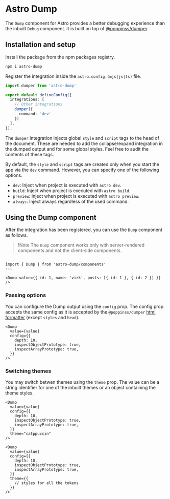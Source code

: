 # Astro Dump

The `Dump` component for Astro provides a better debugging experience than the inbuilt `Debug` component. It is built on top of [@poppinss/dumper](https://github.com/poppinss/dumper).

## Installation and setup

Install the package from the npm packages registry.

```sh
npm i astro-dump
```

Register the integration inside the `astro.config.(mjs|js|ts)` file.

```ts
import dumper from 'astro-dump'

export default defineConfig({
  integrations: [
    // Other integrations
    dumper({
      command: 'dev'
    })
  ],
});
```

The `dumper` integration injects global `style` and `script` tags to the head of the document. These are needed to add the collapse/expand integration in the dumped output and for some global styles. Feel free to audit the contents of these tags.

By default, the `style` and `script` tags are created only when you start the app via the `dev` command. However, you can specify one of the following options.

- `dev`: Inject when project is executed with `astro dev`.
- `build`: Inject when project is executed with `astro build`.
- `preview`: Inject when project is executed with `astro preview`.
- `always`: Inject always regardless of the used command.

## Using the Dump component
After the integration has been registered, you can use the `Dump` component as follows. 

> !Note
> The `Dump` component works only with server-rendered components and not the client-side components.

```astro
---
import { Dump } from 'astro-dump/components'
---

<Dump value={{ id: 1, name: 'virk', posts: [{ id: 1 }, { id: 2 }] }} />
```

### Passing options

You can configure the Dump output using the `config` prop. The config prop accepts the same config as it is accepted by the `@poppinss/dumper` [html formatter]() (except `styles` and `head`).

```astro
<Dump
  value={value}
  config={{
    depth: 10,
    inspectObjectPrototype: true,
    inspectArrayPrototype: true,
  }}
/>
```

### Switching themes
You may switch betwen themes using the `theme` prop. The value can be a string identifier for one of the inbuilt themes or an object containing the theme styles.

```astro
<Dump
  value={value}
  config={{
    depth: 10,
    inspectObjectPrototype: true,
    inspectArrayPrototype: true,
  }}
  theme="catppuccin"
/>
```

```astro
<Dump
  value={value}
  config={{
    depth: 10,
    inspectObjectPrototype: true,
    inspectArrayPrototype: true,
  }}
  theme={{
    // styles for all the tokens
  }}
/>
```